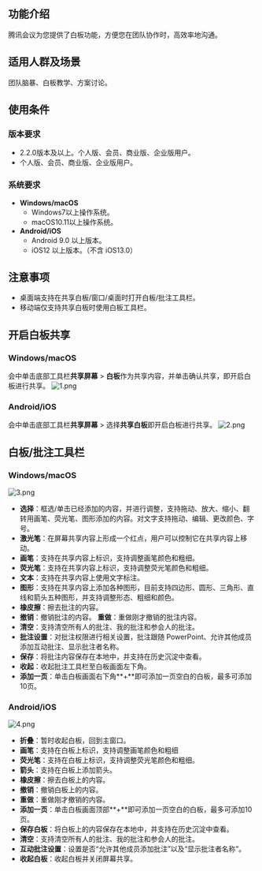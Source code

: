 ## 功能介绍
腾讯会议为您提供了白板功能，方便您在团队协作时，高效率地沟通。

## 适用人群及场景
团队脑暴、白板教学、方案讨论。

## 使用条件
### 版本要求
- 2.2.0版本及以上。个人版、会员、商业版、企业版用户。
- 个人版、会员、商业版、企业版用户。

### 系统要求
- **Windows/macOS**
  -  Windows7以上操作系统。
  -  macOS10.11以上操作系统。
- **Android/iOS**
  - Android 9.0 以上版本。
  - iOS12 以上版本。（不含 iOS13.0）

## 注意事项
- 桌面端支持在共享白板/窗口/桌面时打开白板/批注工具栏。
- 移动端仅支持共享白板时使用白板工具栏。

## 开启白板共享

### Windows/macOS
会中单击底部工具栏**共享屏幕** > **白板**作为共享内容，并单击确认共享，即开启白板进行共享。
![1.png](https://cdn.meeting.tencent.com/upload/website/support-center/meeting-636500d67a38e.png)

### Android/iOS
会中单击底部工具栏**共享屏幕** > 选择**共享白板**即开启白板进行共享。
![2.png](https://cdn.meeting.tencent.com/upload/website/support-center/meeting-636500ebd7772.png)

## 白板/批注工具栏
### Windows/macOS
![3.png](https://cdn.meeting.tencent.com/upload/website/support-center/meeting-636501056b6d7.png)
- **选择**：框选/单击已经添加的内容，并进行调整，支持拖动、放大、缩小、翻转用画笔、荧光笔、图形添加的内容。对文字支持拖动、编辑、更改颜色、字号。
- **激光笔**：在屏幕共享内容上形成一个红点，用户可以控制它在共享内容上移动。
- **画笔**：支持在共享内容上标识，支持调整画笔颜色和粗细。
- **荧光笔**：支持在共享内容上标识，支持调整荧光笔颜色和粗细。
- **文本**：支持在共享内容上使用文字标注。
- **图形**：支持在共享内容上添加各种图形，目前支持四边形、圆形、三角形、直线和箭头五种图形，并支持调整形态、粗细和颜色。
- **橡皮擦**：擦去批注的内容。
- **撤销**：撤销批注的内容。
	**重做**：重做刚才撤销的批注内容。
- **清空**：支持清空所有人的批注、我的批注和参会人的批注。
- **批注设置**：对批注权限进行相关设置，批注跟随 PowerPoint、允许其他成员添加互动批注、显示批注者名称。
- **保存**：将批注内容保存在本地中，并支持在历史沉淀中查看。
- **收起**：收起批注工具栏至白板画面左下角。
- **添加一页**：单击白板画面右下角**+**即可添加一页空白的白板，最多可添加10页。

### Android/iOS
![4.png](https://cdn.meeting.tencent.com/upload/website/support-center/meeting-6365012d337df.png)
- **折叠**：暂时收起白板，回到主窗口。
- **画笔**：支持在白板上标识，支持调整画笔颜色和粗细
- **荧光笔**：支持在白板上标识，支持调整荧光笔颜色和粗细。
- **箭头**：支持在白板上添加箭头。
- **橡皮擦**：擦去白板上的内容。
- **撤销**：撤销白板上的内容。
- **重做**：重做刚才撤销的内容。
- **添加一页**：单击白板画面顶部**+**即可添加一页空白的白板，最多可添加10页。
- **保存白板**：将白板上的内容保存在本地中，并支持在历史沉淀中查看。
- **清空**：支持清空所有人的批注、我的批注和参会人的批注。
- **互动批注设置**：设置是否“允许其他成员添加批注”以及“显示批注者名称”。
- **收起白板**：收起白板并关闭屏幕共享。

